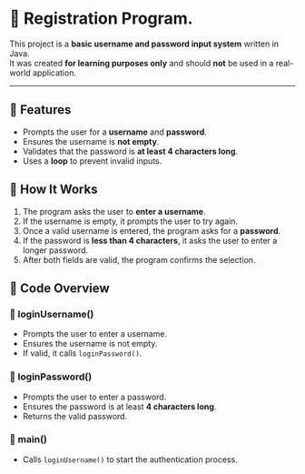 # 🔐 Registration Program.

This project is a **basic username and password input system** written in Java.  
It was created **for learning purposes only** and should **not** be used in a real-world application.  

---

## 🚀 Features
- Prompts the user for a **username** and **password**.
- Ensures the username is **not empty**.
- Validates that the password is **at least 4 characters long**.
- Uses a **loop** to prevent invalid inputs.

## 🚀 How It Works
1. The program asks the user to **enter a username**.
2. If the username is empty, it prompts the user to try again.
3. Once a valid username is entered, the program asks for a **password**.
4. If the password is **less than 4 characters**, it asks the user to enter a longer password.
5. After both fields are valid, the program confirms the selection.

## 📝 Code Overview

### **🔹 loginUsername()**
- Prompts the user to enter a username.
- Ensures the username is not empty.
- If valid, it calls `loginPassword()`.

### **🔹 loginPassword()**
- Prompts the user to enter a password.
- Ensures the password is at least **4 characters long**.
- Returns the valid password.

### **🔹 main()**
- Calls `loginUsername()` to start the authentication process.
